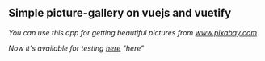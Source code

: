 ## Simple picture-gallery on vuejs and vuetify

*You can use this app for getting beautiful pictures from www.pixabay.com*  

*Now it's available for testing [here](http://test.yaltaphil.ru) "here"*
